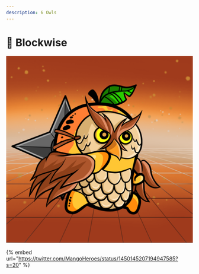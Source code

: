 ```yaml
---
description: 6 Owls
---
```


# 🦉 Blockwise

![](../../.gitbook/assets/mh6469.png)

{% embed url="https://twitter.com/MangoHeroes/status/1450145207194947585?s=20" %}
